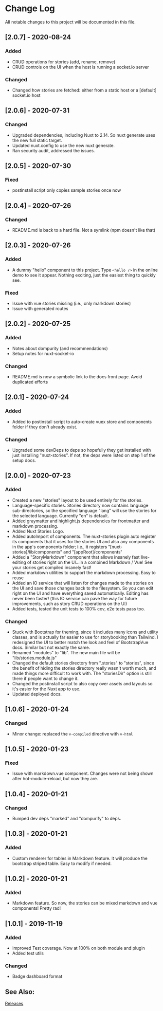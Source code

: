 # Change Log
All notable changes to this project will be documented in this file.

## [2.0.7] - 2020-08-24
### Added
- CRUD operations for stories (add, rename, remove)
- CRUD controls on the UI when the host is running a socket.io server

### Changed
- Changed how stories are fetched: either from a static host or a [default] socket.io host

## [2.0.6] - 2020-07-31
### Changed
- Upgraded dependencies, including Nuxt to 2.14. So nuxt generate uses the new full static target.
- Updated nuxt.config to use the new nuxt generate.
- Ran security audit, addressed the issues.

## [2.0.5] - 2020-07-30
### Fixed
- postinstall script only copies sample stories once now

## [2.0.4] - 2020-07-26
### Changed
- README.md is back to a hard file. Not a symlink (npm doesn't like that)

## [2.0.3] - 2020-07-26
### Added
- A dummy "hello" component to this project. Type `<hello />` in the online demo to see it appear. Nothing exciting, just the easiest thing to quickly see. 

### Fixed
- Issue with vue stories missing (i.e., only markdown stories)
- Issue with generated routes

## [2.0.2] - 2020-07-25
### Added
- Notes about dompurity (and recommendations)
- Setup notes for nuxt-socket-io

### Changed
- README.md is now a symbolic link to the docs front page. Avoid duplicated efforts

## [2.0.1] - 2020-07-24
### Added
- Added to postinstall script to auto-create vuex store and components folder if they don't already exist.

### Changed
- Upgraded some devDeps to deps so hopefully they get installed with just installing "nuxt-stories". If not, the deps were listed on step 1 of the setup docs.

## [2.0.0] - 2020-07-23
### Added
- Created a new "stories" layout to be used entirely for the stories.
- Language-specific stories. Stories directory now contains language sub-directories, so the specified language "lang" will use the stories for the selected language. Currently "en" is default.
- Added graymatter and highlight.js dependencies for frontmatter and markdown processing.
- Added Nuxt Stories Logo.
- Added autoImport of components. The nuxt-stories plugin auto register its components that it uses for the stories UI and also any components in the app's components folder; i.e., it registers "[nuxt-stories]/lib/components" and "[appRoot]/components"
- Added a "StoryMarkdown" component that allows insanely fast live-editing of stories right on the UI...in a combined Markdown / Vue! See your stories get compiled insanely fast!
- Added markdown utilities to support the markdown processing. Easy to reuse
- Added an IO service that will listen for changes made to the stories on the UI and save those changes back to the filesystem. So you can edit right on the UI and have everything saved automatically. Editing has never been faster! (this IO service can pave the way for future improvements, such as story CRUD operations on the UI)
- Added tests, tested the unit tests to 100% cov, e2e tests pass too.

### Changed
- Stuck with Bootstrap for theming, since it includes many icons and utility classes, and is actually far easier to use for storybooking than Tailwind. I redesigned the UI to better match the look and feel of BootstrapVue docs. Similar but not exactly the same.
- Renamed "modules" to "lib". The new main file will be "lib/stories.module.js"
- Changed the default stories directory from ".stories" to "stories", since the benefit of hiding the stories directory really wasn't worth much, and made things more difficult to work with. The "storiesDir" option is still there if people want to change it.
- Changed the postinstall script to also copy over assets and layouts so it's easier for the Nuxt app to use.
- Updated deployed docs.

## [1.0.6] - 2020-01-24
### Changed
- Minor change: replaced the `v-compiled` directive with `v-html`

## [1.0.5] - 2020-01-23

### Fixed
- Issue with markdown.vue component. Changes were not being shown after hot-module-reload, but now they are.

## [1.0.4] - 2020-01-21

### Changed
- Bumped dev deps "marked" and "dompurify" to deps.

## [1.0.3] - 2020-01-21

### Added
- Custom renderer for tables in Markdown feature. It will produce the bootstrap striped table. Easy to modify if needed.

## [1.0.2] - 2020-01-21

### Added
- Markdown feature. So now, the stories can be mixed markdown and vue components! Pretty rad!

## [1.0.1] - 2019-11-19

### Added

- Improved Test coverage. Now at 100% on both module and plugin
- Added test utils

### Changed

- Badge dashboard format

## See Also:

[Releases](https://github.com/richardeschloss/nuxt-stories/releases) 
